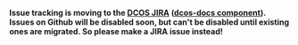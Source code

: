 **Issue tracking is moving to the [DCOS JIRA](https://dcosjira.atlassian.net/) ([dcos-docs component](https://dcosjira.atlassian.net/issues/?jql=project%20%3D%20DCOS%20AND%20component%20%3D%20dcos-docs)).
Issues on Github will be disabled soon, but can't be disabled until existing ones are migrated. So please make a JIRA issue instead!**
